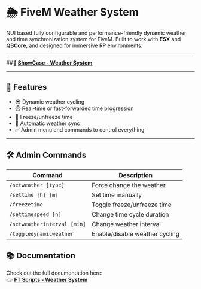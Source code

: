 # 🌦️ FiveM Weather System

NUI based fully configurable and performance-friendly dynamic weather and time synchronization system for FiveM. Built to work with **ESX** and **QBCore**, and designed for immersive RP environments.

---
##📸 **[ShowCase - Weather System](https://www.youtube.com/@ft-scripts)**


---

## 🔧 Features

- ☀️ Dynamic weather cycling  
- ⏱️ Real-time or fast-forwarded time progression  
- 🧊 Freeze/unfreeze time  
- 🔁 Automatic weather sync  
- ✅ Admin menu and commands to control everything

---

## 🛠️ Admin Commands

| Command                      | Description                        |
|------------------------------|------------------------------------|
| `/setweather [type]`         | Force change the weather           |
| `/settime [h] [m]`           | Set time manually                  |
| `/freezetime`                | Toggle freeze/unfreeze time        |
| `/settimespeed [n]`          | Change time cycle duration         |
| `/setweatherinterval [min]`  | Change weather interval            |
| `/toggledynamicweather`      | Enable/disable weather cycling     |

## 📚 Documentation

Check out the full documentation here:  
👉 **[FT Scripts - Weather System](https://ftscripts.gitbook.io/ft-scripts/resources/overview/weather-system)**

